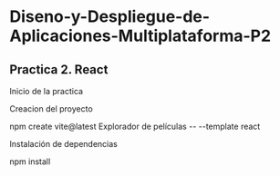 # Diseno-y-Despliegue-de-Aplicaciones-Multiplataforma-P2
## Practica 2. React

Inicio de la practica

Creacion del proyecto

npm create vite@latest Explorador de películas -- --template react

Instalación de dependencias

npm install